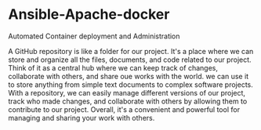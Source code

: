 # Ansible-Apache-docker
Automated Container deployment and Administration

A GitHub repository is like a folder for our project. 
It's a place where we can store and organize all the files, documents, and code related to our project.
Think of it as a central hub where we can keep track of changes, collaborate with others, and share oue works with the world. we can use it to store anything from simple text documents to complex software projects.
With a repository, we can easily manage different versions of our project, track who made changes, and collaborate with others by allowing them to contribute to our project.
Overall, it's a convenient and powerful tool for managing and sharing your work with others.
